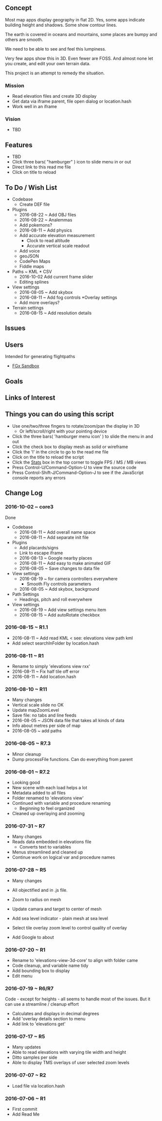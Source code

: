 
## Concept


Most map apps display geography in flat 2D. Yes, some apps indicate building height and shadows. Some show contour lines.

The earth is covered in oceans and mountains, some places are bumpy and others are smooth.

We need to be able to see and feel this lumpiness.

Very few apps show this in 3D. Even fewer are FOSS. And almost none let you create, and edit your own terrain data.

This project is an attempt to remedy the situation.



### Mission

* Read elevation files and create 3D display
* Get data via iframe parent, file open dialog or location.hash
* Work well in an iframe

### Vision

* TBD

## Features

* TBD
* Click three bars( "hamburger" ) icon to slide menu in or out
* Direct link to this read me file
* Click on title to reload 



## To Do / Wish List

* Codebase
	* Create DEF file
* Plugins
	* 2016-08-22 ~ Add OBJ files
	* 2016-08-22 ~ Analemmas
	* Add pokemons?
	* 2016-08-11 ~ Add physics
	* Add accurate elevation measurement
		* Clock to read altitude
		* Accurate vertical scale readout
	* Add voice
	* geoJSON
	* CodePen Maps
	* Fiddle maps
* Paths ~ KML * CSV
	* 2016-10-02 Add current frame slider
	* Editing splines
* View settings
	* 2016-08-05 ~ Add skybox
	* 2016-08-11 ~ Add fog controls
*Overlay settings
	* Add more overlays?
* Terrain settings
	* 2016-08-15 ~ Add resolution details


## Issues

## Users


Intended for generating flightpaths

* [FGx Sandbox]( http://fgx.github.io/sandbox/index.html )




## Goals

## Links of Interest



## Things you can do using this script

* Use one/two/three fingers to rotate/zoom/pan the display in 3D
	* Or left/scroll/right with your pointing device 
* Click the three bars( 'hamburger menu icon' ) to slide the menu in and out
* Click the check box to display mesh as solid or wireframe
* Click the 'I' in the circle to go to the read me file
* Click on the title to reload the script
* Click the [Stats]( https://github.com/mrdoob/stats.js/ ) box in the top corner to toggle FPS / MS / MB views
* Press Control-U/Command-Option-U to view the source code
* Press Control-Shift-J/Command-Option-J to see if the JavaScript console reports any errors



## Change Log


### 2016-10-02 ~ core3

Done

* Codebase
	* 2016-08-11 ~ Add overall name space
	* 2016-08-11 ~ Add separate init file
* Plugins
	* Add placards/signs
	* Link to escape iframe
	* 2016-08-13 ~ Google nearby places
	* 2016-08-11 ~ Add easy to make animated GIF
	* 2016-08-05 ~ Save changes to data file
* View settings
	* 2016-08-19 ~ for camera controllers everywhere
		* Smooth Fly controls parameters
	* 2016-08-05 ~ Add skybox, background
* Path Settings
	* Headings, pitch and roll everywhere
* View settings
	* 2016-08-19 ~ Add view settings menu item
	* 2016-08-15 ~ Add autoRotate checkbox

### 2016-08-15 ~ R1.1

* 2016-08-11 ~ Add read KML < see: elevations view path kml
* Add select searchInFolder by location.hash

### 2016-08-11 ~ R1

* Rename to simply 'elevations view rxx'
* 2016-08-11 ~ Fix half tile off error
* 2016-08-11 ~ Add location.hash

### 2016-08-10 ~ R11

* Many changes
* Vertical scale slide no OK
* Update mapZoomLevel
* Save file: no tabs and line feeds
* 2016-08-05 ~ JSON data file that takes all kinds of data
* Info about metres per side of map
* 2016-08-05 ~ add paths

### 2016-08-05 ~ R7.3

* Minor cleanup
* Dump processFile functions. Can do everything from parent

### 2016-08-01 ~ R7.2

* Looking good
* New scene with each load helps a lot
* Metadata added to all files
* Folder renamed to 'elevations view'
* Continued with variable and procedure renaming
	* Beginning to feel organized
* Cleaned up overlaying and zooming


### 2016-07-31 ~ R7

* Many changes
* Reads data embedded in elevations file
	* Converts text to variables
* Menus streamlined and cleaned up
* Continue work on logical var and procedure names



### 2016-07-28 ~ R5

* Many changes
* All objectified and in .js file.
* Zoom to radius on mesh
* Update camara and target to center of mesh
* Add sea level indicator - plain mesh at sea level
* Select tile overlay zoom level to control quality of overlay
 
* Add Google to about

### 2016-07-20 ~ R1

* Rename to 'elevations-view-3d-core' to align with folder came
* Code cleanup, and variable name tidy
* Add bounding box to display 
* Edit menu

### 2016-07-19 ~ R6/R7

Code - except for heights - all seems to handle most of the issues. 
But it can use a streamline / cleanup effort

* Calculates and displays in decimal degrees
* Add 'overlay details section to menu
* Add link to 'elevations get'


### 2016-07-17 ~ R5

* Many updates
* Able to read elevations with varying tile width and height
* Ditto samples per side
* Able to display TMS overlays of user selected zoom levels


### 2016-07-07 ~ R2

* Load file via location.hash

### 2016-07-06 ~ R1

* First commit
* Add Read Me



